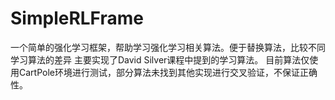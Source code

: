 # SimpleRLFrame
一个简单的强化学习框架，帮助学习强化学习相关算法。便于替换算法，比较不同学习算法的差异
主要实现了David Silver课程中提到的学习算法。
目前算法仅使用CartPole环境进行测试，部分算法未找到其他实现进行交叉验证，不保证正确性。
